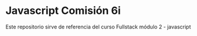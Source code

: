 # Javascript Comisión 6i

Este repositorio sirve de referencia del curso Fullstack módulo 2 - javascript
